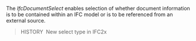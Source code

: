 The _IfcDocumentSelect_ enables selection of whether document information is to be contained within an IFC model or is to be referenced from an external source.

> HISTORY&nbsp; New select type in IFC2x
